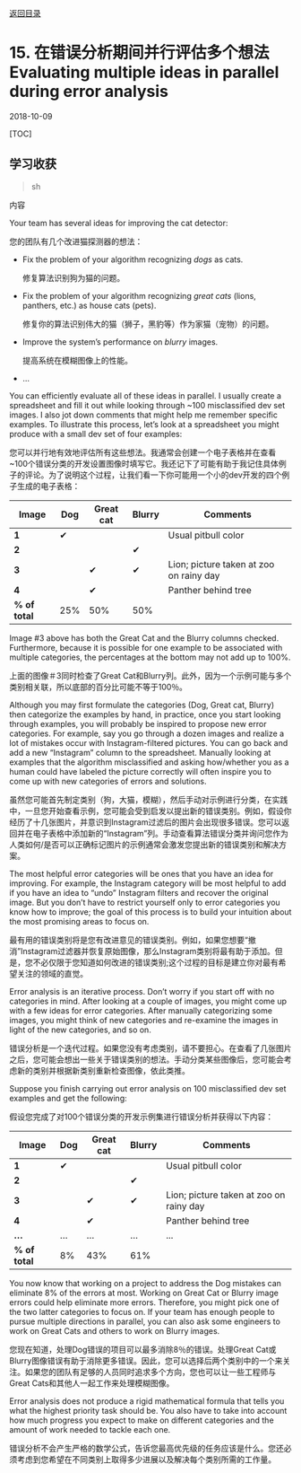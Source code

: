 [返回目录](../MLY_index.html)

# 15. 在错误分析期间并行评估多个想法 Evaluating multiple ideas in parallel during error analysis

2018-10-09

[TOC]

## 学习收获

> sh

内容

 

Your team has several ideas for improving the cat detector:

您的团队有几个改进猫探测器的想法：

- Fix the problem of your algorithm recognizing *dogs* as cats.

  修复算法识别狗为猫的问题。

- Fix the problem of your algorithm recognizing *great cats* (lions, panthers, etc.) as house cats (pets).

  修复你的算法识别伟大的猫（狮子，黑豹等）作为家猫（宠物）的问题。

- Improve the system’s performance on *blurry* images.

  提高系统在模糊图像上的性能。

- …

You can efficiently evaluate all of these ideas in parallel. I usually create a spreadsheet and fill it out while looking through ~100 misclassified dev set images. I also jot down comments that might help me remember specific examples. To illustrate this process, let’s look at a spreadsheet you might produce with a small dev set of four examples:

您可以并行地有效地评估所有这些想法。我通常会创建一个电子表格并在查看~100个错误分类的开发设置图像时填写它。我还记下了可能有助于我记住具体例子的评论。为了说明这个过程，让我们看一下你可能用一个小的dev开发的四个例子生成的电子表格：

| **Image**      | **Dog** | **Great cat** | **Blurry** | **Comments**                            |
| -------------- | ------- | ------------- | ---------- | --------------------------------------- |
| **1**          | ✔       |               |            | Usual pitbull color                     |
| **2**          |         |               | ✔          |                                         |
| **3**          |         | ✔             | ✔          | Lion; picture taken at zoo on rainy day |
| **4**          |         | ✔             |            | Panther behind tree                     |
| **% of total** | 25%     | 50%           | 50%        |                                         |

Image #3 above has both the Great Cat and the Blurry columns checked. Furthermore, because it is possible for one example to be associated with multiple categories, the percentages at the bottom may not add up to 100%.

上面的图像＃3同时检查了Great Cat和Blurry列。此外，因为一个示例可能与多个类别相关联，所以底部的百分比可能不等于100％。

Although you may first formulate the categories (Dog, Great cat, Blurry) then categorize the examples by hand, in practice, once you start looking through examples, you will probably be inspired to propose new error categories. For example, say you go through a dozen images and realize a lot of mistakes occur with Instagram-filtered pictures. You can go back and add a new “Instagram” column to the spreadsheet. Manually looking at examples that the algorithm misclassified and asking how/whether you as a human could have labeled the picture correctly will often inspire you to come up with new categories of errors and solutions.

虽然您可能首先制定类别（狗，大猫，模糊），然后手动对示例进行分类，在实践中，一旦您开始查看示例，您可能会受到启发以提出新的错误类别。例如，假设你经历了十几张图片，并意识到Instagram过滤后的图片会出现很多错误。您可以返回并在电子表格中添加新的“Instagram”列。手动查看算法错误分类并询问您作为人类如何/是否可以正确标记图片的示例通常会激发您提出新的错误类别和解决方案。

The most helpful error categories will be ones that you have an idea for improving. For example, the Instagram category will be most helpful to add if you have an idea to “undo” Instagram filters and recover the original image. But you don’t have to restrict yourself only to error categories you know how to improve; the goal of this process is to build your intuition about the most promising areas to focus on.

最有用的错误类别将是您有改进意见的错误类别。例如，如果您想要“撤消”Instagram过滤器并恢复原始图像，那么Instagram类别将最有助于添加。但是，您不必仅限于您知道如何改进的错误类别;这个过程的目标是建立你对最有希望关注的领域的直觉。

Error analysis is an iterative process. Don’t worry if you start off with no categories in mind. After looking at a couple of images, you might come up with a few ideas for error categories. After manually categorizing some images, you might think of new categories and re-examine the images in light of the new categories, and so on.

错误分析是一个迭代过程。如果您没有考虑类别，请不要担心。在查看了几张图片之后，您可能会想出一些关于错误类别的想法。手动分类某些图像后，您可能会考虑新的类别并根据新类别重新检查图像，依此类推。

Suppose you finish carrying out error analysis on 100 misclassified dev set examples and get the following:

假设您完成了对100个错误分类的开发示例集进行错误分析并获得以下内容：

| **Image**      | **Dog** | **Great cat** | **Blurry** | **Comments**                              |
| -------------- | ------- | ------------- | ---------- | ----------------------------------------- |
| **1**          | ✔       |               |            | Usual   pitbull color                     |
| **2**          |         |               | ✔          |                                           |
| **3**          |         | ✔             | ✔          | Lion; picture taken at zoo on rainy   day |
| **4**          |         | ✔             |            | Panther   behind tree                     |
| **…**          | …       | …             | …          | ...                                       |
| **% of total** | 8%      | 43%           | 61%        |                                           |

You now know that working on a project to address the Dog mistakes can eliminate 8% of the errors at most. Working on Great Cat or Blurry image errors could help eliminate more errors. Therefore, you might pick one of the two latter categories to focus on. If your team has enough people to pursue multiple directions in parallel, you can also ask some engineers to work on Great Cats and others to work on Blurry images.

您现在知道，处理Dog错误的项目可以最多消除8％的错误。处理Great Cat或Blurry图像错误有助于消除更多错误。因此，您可以选择后两个类别中的一个来关注。如果您的团队有足够的人员同时追求多个方向，您也可以让一些工程师与Great Cats和其他人一起工作来处理模糊图像。

Error analysis does not produce a rigid mathematical formula that tells you what the highest priority task should be. You also have to take into account how much progress you expect to make on different categories and the amount of work needed to tackle each one.

错误分析不会产生严格的数学公式，告诉您最高优先级的任务应该是什么。您还必须考虑到您希望在不同类别上取得多少进展以及解决每个类别所需的工作量。